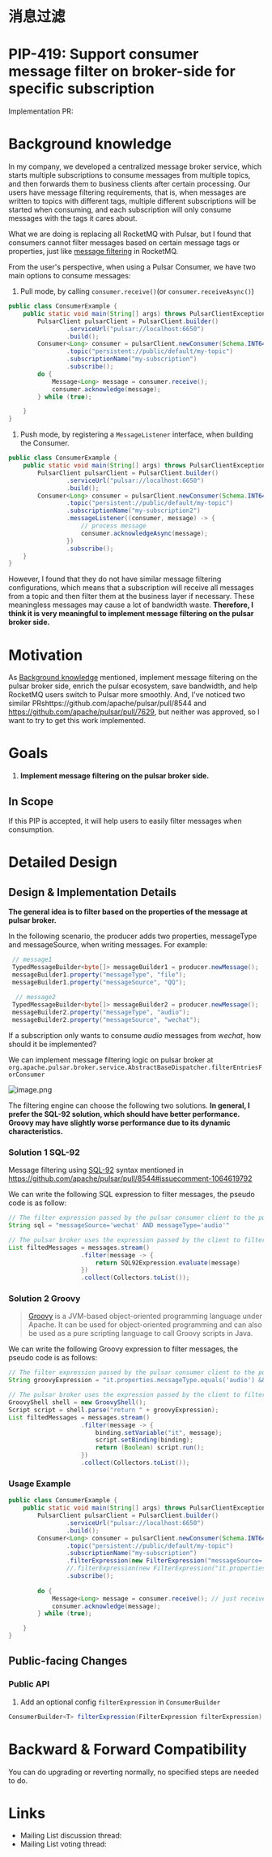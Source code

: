 # 消息过滤

# PIP-419: Support consumer message filter on broker-side for specific subscription

Implementation PR: 

# Background knowledge

In my company, we developed a centralized message broker service, which starts multiple subscriptions to consume messages from multiple topics, and then forwards them to business clients after certain processing. Our users have message filtering requirements, that is, when messages are written to topics with different tags, multiple different subscriptions will be started when consuming, and each subscription will only consume messages with the tags it cares about.

What we are doing is replacing all RocketMQ with Pulsar,  but I found that consumers cannot filter messages based on certain message tags or properties, just like [message filtering](https://rocketmq.apache.org/docs/featureBehavior/07messagefilter) in RocketMQ.

From the user's perspective, when using a Pulsar Consumer, we have two main options to consume messages:

1. Pull mode, by calling `consumer.receive()`(or `consumer.receiveAsync()`)

```java
public class ConsumerExample {
    public static void main(String[] args) throws PulsarClientException {
        PulsarClient pulsarClient = PulsarClient.builder()
                .serviceUrl("pulsar://localhost:6650")
                .build();
        Consumer<Long> consumer = pulsarClient.newConsumer(Schema.INT64)
                .topic("persistent://public/default/my-topic")
                .subscriptionName("my-subscription")
                .subscribe();
        do {
            Message<Long> message = consumer.receive();
            consumer.acknowledge(message);
        } while (true);

    }
}

```

1. Push mode, by registering a `MessageListener` interface, when building the Consumer.

```java
public class ConsumerExample {
    public static void main(String[] args) throws PulsarClientException {
        PulsarClient pulsarClient = PulsarClient.builder()
                .serviceUrl("pulsar://localhost:6650")
                .build();
        Consumer<Long> consumer = pulsarClient.newConsumer(Schema.INT64)
                .topic("persistent://public/default/my-topic")
                .subscriptionName("my-subscription2")
                .messageListener((consumer, message) -> {
                    // process message
                    consumer.acknowledgeAsync(message);
                })
                .subscribe();
    }
}

```

However, I found that they do not have similar message filtering configurations, which means that a subscription will receive all messages from a topic and then filter them at the business layer if necessary. These meaningless messages may cause a lot of bandwidth waste. **Therefore, I think it is very meaningful to implement message filtering on the pulsar broker side.**

# Motivation

As [Background knowledge](https://www.notion.so/1f38504c2b898043982ce46d7d903c64?pvs=21) mentioned, implement message filtering on the pulsar broker side, enrich the pulsar ecosystem, save bandwidth, and help RocketMQ users switch to Pulsar more smoothly. And, I've noticed two similar PRshttps://github.com/apache/pulsar/pull/8544 and https://github.com/apache/pulsar/pull/7629, but neither was approved, so I want to try to get this work implemented.

# Goals

1. **Implement message filtering on the pulsar broker side.**

## In Scope

If this PIP is accepted, it will help users to easily filter messages when consumption. 

# Detailed Design

## Design & Implementation Details

**The general idea is to filter based on the properties of the message at pulsar broker.** 

In the following scenario, the producer adds two properties, messageType and messageSource, when writing messages. For example:

```java
 // message1
 TypedMessageBuilder<byte[]> messageBuilder1 = producer.newMessage();
 messageBuilder1.property("messageType", "file");
 messageBuilder1.property("messageSource", "QQ");
 
  // message2
 TypedMessageBuilder<byte[]> messageBuilder2 = producer.newMessage();
 messageBuilder2.property("messageType", "audio");
 messageBuilder2.property("messageSource", "wechat");
```

If a subscription only wants to consume *audio* messages from w*echat*, how should it be implemented? 

We can implement message filtering logic on pulsar broker at `org.apache.pulsar.broker.service.AbstractBaseDispatcher.filterEntriesForConsumer`

![image.png](%E6%B6%88%E6%81%AF%E8%BF%87%E6%BB%A4%201f38504c2b898043982ce46d7d903c64/image.png)

The filtering engine can choose the following two solutions. **In general, I prefer the SQL-92 solution, which should have better performance. Groovy may have slightly worse performance due to its dynamic characteristics.**

### Solution 1 SQL-92

Message filtering using [SQL-92](https://en.wikipedia.org/wiki/SQL-92) syntax mentioned in https://github.com/apache/pulsar/pull/8544#issuecomment-1064619792

We can write the following SQL expression to filter messages, the pseudo code is as follow:

```java
// The filter expression passed by the pulsar consumer client to the pulsar broker
String sql = "messageSource='wechat' AND messageType='audio'"

// The pulsar broker uses the expression passed by the client to filter the messages and returns the messages that meet the conditions to the client.
List filtedMessages = messages.stream()
                    .filter(message -> {
                        return SQL92Expression.evaluate(message)
                    })
                    .collect(Collectors.toList());
```

### Solution 2 Groovy

> [Groovy](https://groovy-lang.org/) is a JVM-based object-oriented programming language under Apache. It can be used for object-oriented programming and can also be used as a pure scripting language to call Groovy scripts in Java.
> 

We can write the following Groovy expression to filter messages, the pseudo code is as follows:

```java
// The filter expression passed by the pulsar consumer client to the pulsar broker
String groovyExpression = "it.properties.messageType.equals('audio') && it.properties.messageSource.equals('wechat')"

// The pulsar broker uses the expression passed by the client to filter the messages and returns the messages that meet the conditions to the client.
GroovyShell shell = new GroovyShell();
Script script = shell.parse("return " + groovyExpression);
List filtedMessages = messages.stream()
                    .filter(message -> {
                        binding.setVariable("it", message);
                        script.setBinding(binding);
                        return (Boolean) script.run();
                    })
                    .collect(Collectors.toList());
```

### Usage Example

```java
public class ConsumerExample {
    public static void main(String[] args) throws PulsarClientException {
        PulsarClient pulsarClient = PulsarClient.builder()
                .serviceUrl("pulsar://localhost:6650")
                .build();
        Consumer<Long> consumer = pulsarClient.newConsumer(Schema.INT64)
                .topic("persistent://public/default/my-topic")
                .subscriptionName("my-subscription")
                .filterExpression(new FilterExpression("messageSource='wechat' AND messageType='audio'", FilterExpressionType.SQL92))
                //.filterExpression(new FilterExpression("it.properties.messageType.equals('audio') && it.properties.messageSource.equals('wechat')", FilterExpressionType.Groovy))
                .subscribe();
                
        do {
            Message<Long> message = consumer.receive(); // just receive messages that meet the filter rules.
            consumer.acknowledge(message);
        } while (true);

    }
}

```

## Public-facing Changes

### Public API

1. Add an optional config `filterExpression` in `ConsumerBuilder`

```java
ConsumerBuilder<T> filterExpression(FilterExpression filterExpression);

```

# Backward & Forward Compatibility

You can do upgrading or reverting normally, no specified steps are needed to do.

# Links

- Mailing List discussion thread:
- Mailing List voting thread: